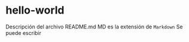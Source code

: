 # hello-world

Descripción del archivo README.md
MD es la extensión de `Markdown`
Se puede escribir

